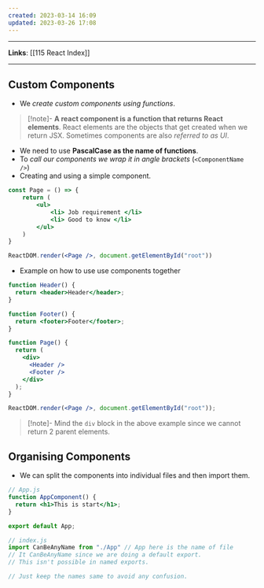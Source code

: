 ```yaml
---
created: 2023-03-14 16:09
updated: 2023-03-26 17:08
---
```

---
**Links**: [[115 React Index]]

---
## Custom Components
- We *create custom components using functions*.

> [!note]- **A react component is a function that returns React elements**. React elements are the objects that get created when we return JSX.
> Sometimes components are also *referred to as UI*.

- We need to use **PascalCase as the name of functions**.
- To *call our components we wrap it in angle brackets* (`<ComponentName />`)
- Creating and using a simple component.
```jsx
const Page = () => {
    return (
        <ul> 
            <li> Job requirement </li>
            <li> Good to know </li>
        </ul> 
    )
}

ReactDOM.render(<Page />, document.getElementById("root"))
```

- Example on how to use use components together
```jsx
function Header() {
  return <header>Header</header>;
}

function Footer() {
  return <footer>Footer</footer>;
}

function Page() {
  return (
    <div>
      <Header />
      <Footer />
    </div>
  );
}

ReactDOM.render(<Page />, document.getElementById("root"));
```

> [!note]- Mind the `div` block in the above example since we cannot return 2 parent elements.

## Organising Components
- We can split the components into individual files and then import them.

```jsx
// App.js
function AppComponent() {
  return <h1>This is start</h1>;
}

export default App;

// index.js
import CanBeAnyName from "./App" // App here is the name of file
// It CanBeAnyName since we are doing a default export. 
// This isn't possible in named exports.

// Just keep the names same to avoid any confusion.
```